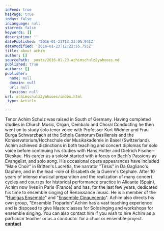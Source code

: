 ```yaml
---
inFeed: true
hasPage: true
inNav: false
inLanguage: null
starred: false
keywords: []
description: ''
datePublished: '2016-01-23T12:23:05.941Z'
dateModified: '2016-01-23T12:22:55.755Z'
title: about achim
author: []
sourcePath: _posts/2016-01-23-achimschulz2yahooes.md
published: true
authors: []
publisher:
  name: null
  domain: null
  url: null
  favicon: null
url: achimschulz2yahooes/index.html
_type: Article

---
```

Tenor Achim Schulz was raised in South of Germany. Having completed studies in Church Music, Organ, Cembalo and Choral Conducting he then went on to study solo tenor voice with Professor Kurt Widmer and Frau Burga Schwarzbach at the Schola Cantorum Basiliensis and the Konservatorium/Hochschule der Musikakademie in Basel (Switzerland). Achim achieved distinctions in both teaching and concert diplomas for solo voice before continuing his studies with Hans Hotter and Dietrich Fischer-Dieskau. His career as a soloist started with a focus on Bach's Passions as Evangelist, and solo song. His occasional opera appearances have included "Male Choir" in Britten's Lucretia, the narrator "Tirsis" in Da Gagliano's Daphne, and in the lead -role of Elisabeth de la Guerre's Cephale. After 10 years of intense musical preparation and the realization of many concert cycles and courses for historical performance practice in Alicante (Spain), Achim now lives in Paris (France) and has, for the last few years, dedicated his time to ensemble singing of Renaissance music. He is a member of the "[Huelgas Ensemble][0]"  and "[Ensemble Cinquecento][1]". Achim also directs his own group, "Ensemble Troparion".Achim has a vast teaching experience and is disposed to give Masterclasses for Solosinging and workshops for ensemble singing. You can also contact him if you wish to hire Achim as a particular teacher or as a conductor for a choir or ensemble project. [**contact**][2]

[0]: http://www.huelgasensemble.be/
[1]: http://www.ensemblecinquecento.com/
[2]: mailto:achimschulz2@yahoo.es